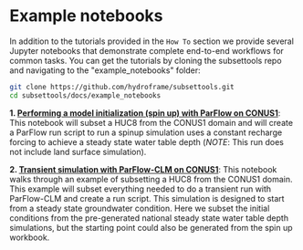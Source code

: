 Example notebooks
=================

In addition to the tutorials provided in the `How To` section we provide several Jupyter notebooks that demonstrate complete end-to-end workflows for common tasks. You can get the tutorials by cloning the subsettools repo and navigating to the "example_notebooks" folder:

```bash
git clone https://github.com/hydroframe/subsettools.git
cd subsettools/docs/example_notebooks
```

**1. [Performing a model initialization (spin up) with ParFlow on CONUS1](https://hydroframesubsettools.readthedocs.io/en/latest/example_notebooks/conus1_subsetting_spinup.html)**: This notebook will subset a HUC8 from the CONUS1 domain and will create a ParFlow run script to run a spinup simulation uses a constant recharge forcing to achieve a steady state water table depth (*NOTE*: This run does not include land surface simulation).

**2. [Transient simulation with ParFlow-CLM on CONUS1](https://hydroframesubsettools.readthedocs.io/en/latest/example_notebooks/conus1_subsetting_transient.html)**: This notebook walks through an example of subsetting a HUC8 from the CONUS1 domain. This example will subset everything needed to do a transient run with ParFlow-CLM and create a run script. This simulation is designed to start from a steady state groundwater condition.  Here we subset the initial conditions from the pre-generated national steady state water table depth simulations, but the starting point could also be generated from the spin up workbook.
